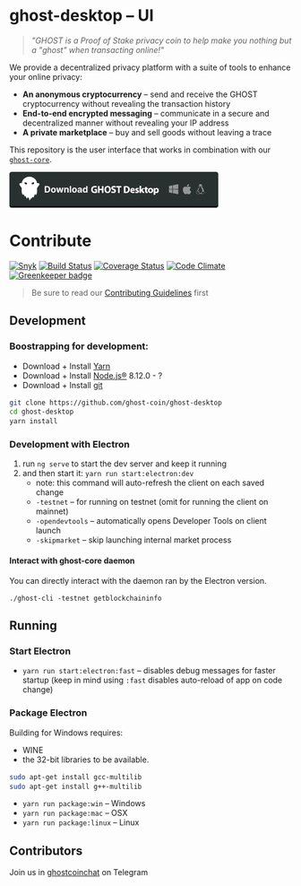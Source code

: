 # ghost-desktop – UI

> *"GHOST is a Proof of Stake privacy coin to help make you nothing but a "ghost" when transacting online!"*

We provide a decentralized privacy platform with a suite of tools to enhance your online privacy:

* **An anonymous cryptocurrency** – send and receive the GHOST cryptocurrency without revealing the transaction history
* **End-to-end encrypted messaging** – communicate in a secure and decentralized manner without revealing your IP address
* **A private marketplace** – buy and sell goods without leaving a trace

This repository is the user interface that works in combination with our [`ghost-core`](https://github.com/ghost-coin/ghost-core).

[![Download the packaged wallet for Mac, Windows and Linux](download-button.png)](https://github.com/ghost-coin/ghost-desktop/releases)

# Contribute

[![Snyk](https://snyk.io/test/github/ghost-coin/ghost-desktop/badge.svg)](https://snyk.io/test/github/ghost-coin/ghost-desktop)
[![Build Status](https://travis-ci.org/ghost-coin/ghost-desktop.svg?branch=master)](https://travis-ci.org/ghost-coin/ghost-desktop)
[![Coverage Status](https://coveralls.io/repos/github/ghost-coin/ghost-desktop/badge.svg?branch=master)](https://coveralls.io/github/ghost-coin/ghost-desktop?branch=master)
[![Code Climate](https://codeclimate.com/github/ghost-coin/ghost-desktop/badges/gpa.svg)](https://codeclimate.com/github/ghost-coin/ghost-desktop)
[![Greenkeeper badge](https://badges.greenkeeper.io/ghost-coin/ghost-desktop.svg)](https://greenkeeper.io/)

> Be sure to read our [Contributing Guidelines](CONTRIBUTING.md) first

## Development

### Boostrapping for development:

* Download + Install [Yarn](https://classic.yarnpkg.com/en/docs/install)
* Download + Install [Node.js®](https://nodejs.org/) 8.12.0 - ?
* Download + Install [git](https://git-scm.com/)

```bash
git clone https://github.com/ghost-coin/ghost-desktop
cd ghost-desktop
yarn install
```

### Development with Electron

1. run `ng serve` to start the dev server and keep it running
2. and then start it: `yarn run start:electron:dev`
   * note: this command will auto-refresh the client on each saved change
   * `-testnet` – for running on testnet (omit for running the client on mainnet)
   * `-opendevtools` – automatically opens Developer Tools on client launch
   * `-skipmarket` – skip launching internal market process

#### Interact with ghost-core daemon

You can directly interact with the daemon ran by the Electron version.

```
./ghost-cli -testnet getblockchaininfo
```

## Running

### Start Electron

* `yarn run start:electron:fast` – disables debug messages for faster startup (keep in mind using `:fast` disables auto-reload of app on code change)

### Package Electron

Building for Windows requires:
* WINE
* the 32-bit libraries to be available.

```bash
sudo apt-get install gcc-multilib
sudo apt-get install g++-multilib
```


* `yarn run package:win` – Windows
* `yarn run package:mac` – OSX
* `yarn run package:linux` – Linux

## Contributors

Join us in [ghostcoinchat](https://t.me/ghostcoinbymcafee) on Telegram
